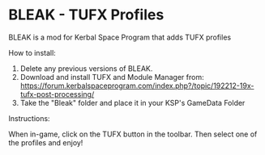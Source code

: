 # BLEAK - TUFX Profiles

BLEAK is a mod for Kerbal Space Program that adds TUFX profiles

How to install:

1. Delete any previous versions of BLEAK.
2. Download and install TUFX and Module Manager from: https://forum.kerbalspaceprogram.com/index.php?/topic/192212-19x-tufx-post-processing/
3. Take the "Bleak" folder and place it in your KSP's GameData Folder


Instructions:

When in-game, click on the TUFX button in the toolbar. Then select one of the profiles and enjoy!
